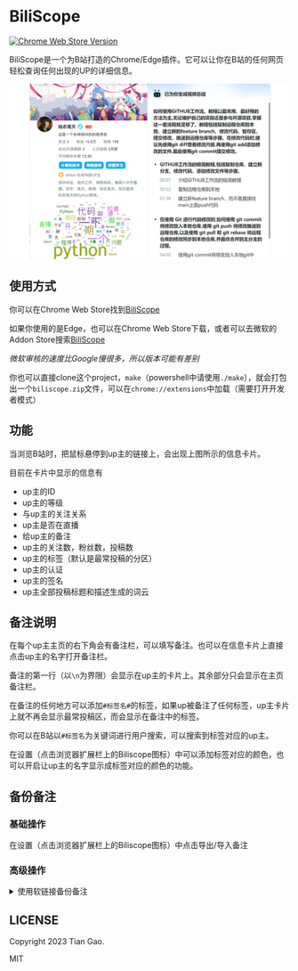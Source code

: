 # BiliScope

[![Chrome Web Store Version](https://img.shields.io/chrome-web-store/v/ekmbchepcdggpcbdpjpijphjiiiimfga)](https://chromewebstore.google.com/detail/biliscope-bilibili%E6%8F%92%E4%BB%B6%EF%BC%8C%E7%9F%A5%E9%81%93ta/ekmbchepcdggpcbdpjpijphjiiiimfga?hl=zh-CN)

BiliScope是一个为B站打造的Chrome/Edge插件。它可以让你在B站的任何网页轻松查询任何出现的UP的详细信息。

[![example_img](https://github.com/gaogaotiantian/biliscope/blob/master/img/screenshot.png)](https://github.com/gaogaotiantian/biliscope/blob/master/img/screenshot.png)

## 使用方式

你可以在Chrome Web Store找到[BiliScope](https://chrome.google.com/webstore/detail/biliscope/ekmbchepcdggpcbdpjpijphjiiiimfga)

如果你使用的是Edge，也可以在Chrome Web Store下载，或者可以去微软的Addon Store搜索[BiliScope](https://microsoftedge.microsoft.com/addons/detail/biliscope/ppfempmgnmhbeoanbndlackmlolejegm)

*微软审核的速度比Google慢很多，所以版本可能有差别*

你也可以直接clone这个project，`make`（powershell中请使用`./make`），就会打包出一个`biliscope.zip`文件，可以在`chrome://extensions`中加载（需要打开开发者模式）


## 功能

当浏览B站时，把鼠标悬停到up主的链接上，会出现上图所示的信息卡片。

目前在卡片中显示的信息有

* up主的ID
* up主的等级
* 与up主的关注关系
* up主是否在直播
* 给up主的备注
* up主的关注数，粉丝数，投稿数
* up主的标签（默认是最常投稿的分区）
* up主的认证
* up主的签名
* up主全部投稿标题和描述生成的词云

## 备注说明

在每个up主主页的右下角会有备注栏，可以填写备注。也可以在信息卡片上直接点击up主的名字打开备注栏。

备注的第一行（以`\n`为界限）会显示在up主的卡片上。其余部分只会显示在主页备注栏。

在备注的任何地方可以添加`#标签名#`的标签，如果up被备注了任何标签，up主卡片上就不再会显示最常投稿区，而会显示在备注中的标签。

你可以在B站以`#标签名`为关键词进行用户搜索，可以搜索到标签对应的up主。

在设置（点击浏览器扩展栏上的Biliscope图标）中可以添加标签对应的颜色，也可以开启让up主的名字显示成标签对应的颜色的功能。

## 备份备注

### 基础操作

在设置（点击浏览器扩展栏上的Biliscope图标）中点击导出/导入备注

### 高级操作

<details>

<summary>使用软链接备份备注</summary>

> [!TIP]
> 在`chrome://extensions/`里找到BiliScope，点击详细信息就能找到biliscope扩展ID。

> [!IMPORTANT]
> 如果在浏览器里使用了多用户，下面路径的`Default`需要改成其他名字。

Edge的本地扩展数据路径：
`%LOCALAPPDATA%\Microsoft\Edge\User Data\Default\Local Extension Settings\你的biliscope扩展ID`

Chrome的本地扩展数据路径：
`%LOCALAPPDATA%\Google\Chrome\User Data\Default\Local Extension Settings\你的biliscope扩展ID`

自行使用`软链接`将biliscope的本地数据路径链接至你信任的文件夹，完成备份。

</details>

## LICENSE

Copyright 2023 Tian Gao.

MIT
